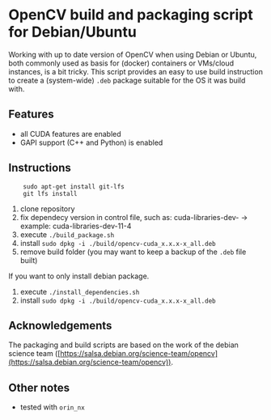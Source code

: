 # OpenCV build and packaging script for Debian/Ubuntu

Working with up to date version of OpenCV when using Debian or Ubuntu, both commonly used as basis for (docker) containers or VMs/cloud instances, is a bit tricky. This script provides an easy to use build instruction to create a (system-wide) `.deb` package suitable for the OS it was build with.

## Features

- all CUDA features are enabled
- GAPI support (C++ and Python) is enabled

               

## Instructions
```
    sudo apt-get install git-lfs
    git lfs install
```

1. clone repository
2. fix dependecy version in control file, such as: cuda-libraries-dev-<version-subversion> -> example: cuda-libraries-dev-11-4
3. execute `./build_package.sh`
4. install `sudo dpkg -i ./build/opencv-cuda_x.x.x-x_all.deb`
5. remove build folder (you may want to keep a backup of the `.deb` file built)

If you want to only install debian package.
1. execute `./install_dependencies.sh`
2. install `sudo dpkg -i ./build/opencv-cuda_x.x.x-x_all.deb`


## Acknowledgements

The packaging and build scripts are based on the work of the debian science team ([https://salsa.debian.org/science-team/opencv](https://salsa.debian.org/science-team/opencv)).


## Other notes

- tested with `orin_nx`
